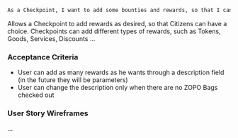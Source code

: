 ```sh
As a Checkpoint, I want to add some bounties and rewards, so that I can attract Citizens to my establishment.
```

Allows a Checkpoint to add rewards as desired, so that Citizens can have a choice. 
Checkpoints can add different types of rewards, such as Tokens, Goods, Services, Discounts ...

### Acceptance Criteria
- User can add as many rewards as he wants through a description field (in the future they will be parameters)
- User can change the description only when there are no ZOPO Bags checked out

### User Story Wireframes
...
